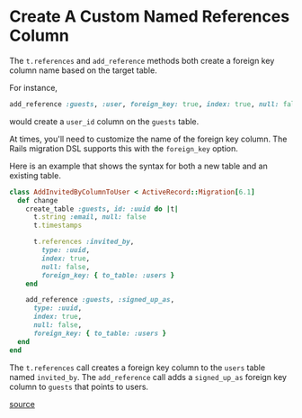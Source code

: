# Create A Custom Named References Column

The `t.references` and `add_reference` methods both create a foreign key column
name based on the target table.

For instance,

```ruby
add_reference :guests, :user, foreign_key: true, index: true, null: false
```

would create a `user_id` column on the `guests` table.

At times, you'll need to customize the name of the foreign key column. The
Rails migration DSL supports this with the `foreign_key` option.

Here is an example that shows the syntax for both a new table and an existing
table.

```ruby
class AddInvitedByColumnToUser < ActiveRecord::Migration[6.1]
  def change
    create_table :guests, id: :uuid do |t|
      t.string :email, null: false
      t.timestamps

      t.references :invited_by,
        type: :uuid,
        index: true,
        null: false,
        foreign_key: { to_table: :users }
    end

    add_reference :guests, :signed_up_as,
      type: :uuid,
      index: true,
      null: false,
      foreign_key: { to_table: :users }
  end
end
```

The `t.references` call creates a foreign key column to the `users` table named
`invited_by`. The `add_reference` call adds a `signed_up_as` foreign key column
to `guests` that points to users.

[source](https://stackoverflow.com/a/42056089/535590)
